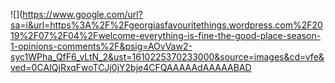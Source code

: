 ![](https://www.google.com/url?sa=i&url=https%3A%2F%2Fgeorgiasfavouritethings.wordpress.com%2F2019%2F07%2F04%2Fwelcome-everything-is-fine-the-good-place-season-1-opinions-comments%2F&psig=AOvVaw2-syc1WPha_QfF6_vLtN_2&ust=1610225370233000&source=images&cd=vfe&ved=0CAIQjRxqFwoTCJj0jY2bje4CFQAAAAAdAAAAABAD
